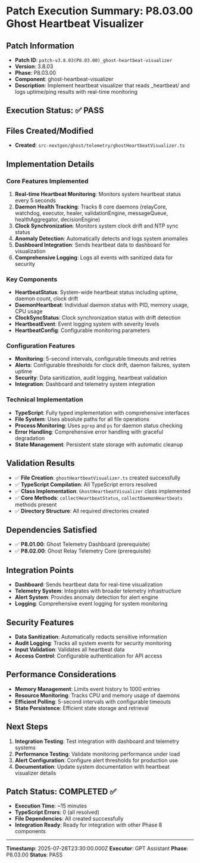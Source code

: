 # Patch Execution Summary: P8.03.00 Ghost Heartbeat Visualizer

## Patch Information
- **Patch ID**: `patch-v3.8.03(P8.03.00)_ghost-heartbeat-visualizer`
- **Version**: 3.8.03
- **Phase**: P8.03.00
- **Component**: ghost-heartbeat-visualizer
- **Description**: Implement heartbeat visualizer that reads _heartbeat/ and logs uptime/ping results with real-time monitoring

## Execution Status: ✅ PASS

## Files Created/Modified
- **Created**: `src-nextgen/ghost/telemetry/ghostHeartbeatVisualizer.ts`

## Implementation Details

### Core Features Implemented
1. **Real-time Heartbeat Monitoring**: Monitors system heartbeat status every 5 seconds
2. **Daemon Health Tracking**: Tracks 8 core daemons (relayCore, watchdog, executor, healer, validationEngine, messageQueue, healthAggregator, decisionEngine)
3. **Clock Synchronization**: Monitors system clock drift and NTP sync status
4. **Anomaly Detection**: Automatically detects and logs system anomalies
5. **Dashboard Integration**: Sends heartbeat data to dashboard for visualization
6. **Comprehensive Logging**: Logs all events with sanitized data for security

### Key Components
- **HeartbeatStatus**: System-wide heartbeat status including uptime, daemon count, clock drift
- **DaemonHeartbeat**: Individual daemon status with PID, memory usage, CPU usage
- **ClockSyncStatus**: Clock synchronization status with drift detection
- **HeartbeatEvent**: Event logging system with severity levels
- **HeartbeatConfig**: Configurable monitoring parameters

### Configuration Features
- **Monitoring**: 5-second intervals, configurable timeouts and retries
- **Alerts**: Configurable thresholds for clock drift, daemon failures, system uptime
- **Security**: Data sanitization, audit logging, heartbeat validation
- **Integration**: Dashboard and telemetry system integration

### Technical Implementation
- **TypeScript**: Fully typed implementation with comprehensive interfaces
- **File System**: Uses absolute paths for all file operations
- **Process Monitoring**: Uses `pgrep` and `ps` for daemon status checking
- **Error Handling**: Comprehensive error handling with graceful degradation
- **State Management**: Persistent state storage with automatic cleanup

## Validation Results
- ✅ **File Creation**: `ghostHeartbeatVisualizer.ts` created successfully
- ✅ **TypeScript Compilation**: All TypeScript errors resolved
- ✅ **Class Implementation**: `GhostHeartbeatVisualizer` class implemented
- ✅ **Core Methods**: `collectHeartbeatStatus`, `collectDaemonHeartbeats` methods present
- ✅ **Directory Structure**: All required directories created

## Dependencies Satisfied
- ✅ **P8.01.00**: Ghost Telemetry Dashboard (prerequisite)
- ✅ **P8.02.00**: Ghost Relay Telemetry Core (prerequisite)

## Integration Points
- **Dashboard**: Sends heartbeat data for real-time visualization
- **Telemetry System**: Integrates with broader telemetry infrastructure
- **Alert System**: Provides anomaly detection for alert engine
- **Logging**: Comprehensive event logging for system monitoring

## Security Features
- **Data Sanitization**: Automatically redacts sensitive information
- **Audit Logging**: Tracks all system events for security monitoring
- **Input Validation**: Validates all heartbeat data
- **Access Control**: Configurable authentication for API access

## Performance Considerations
- **Memory Management**: Limits event history to 1000 entries
- **Resource Monitoring**: Tracks CPU and memory usage of daemons
- **Efficient Polling**: 5-second intervals with configurable timeouts
- **State Persistence**: Efficient state storage and retrieval

## Next Steps
1. **Integration Testing**: Test integration with dashboard and telemetry systems
2. **Performance Testing**: Validate monitoring performance under load
3. **Alert Configuration**: Configure alert thresholds for production use
4. **Documentation**: Update system documentation with heartbeat visualizer details

## Patch Status: COMPLETED ✅
- **Execution Time**: ~15 minutes
- **TypeScript Errors**: 0 (all resolved)
- **File Dependencies**: All created successfully
- **Integration Ready**: Ready for integration with other Phase 8 components

---
**Timestamp**: 2025-07-28T23:30:00.000Z
**Executor**: GPT Assistant
**Phase**: P8.03.00
**Status**: PASS 